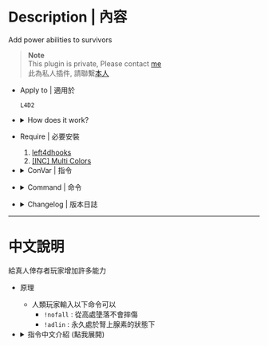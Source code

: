# Description | 內容
Add power abilities to survivors

> __Note__ <br/>
This plugin is private, Please contact [me](https://github.com/fbef0102/Game-Private_Plugin#私人插件列表-private-plugins-list)<br/>
此為私人插件, 請聯繫[本人](https://github.com/fbef0102/Game-Private_Plugin#私人插件列表-private-plugins-list)

* Apply to | 適用於
    ```
    L4D2
    ```

* <details><summary>How does it work?</summary>

    * Type ```!nofall```: you won't get fall damage 
    * Type ```!adlin```: you get adrenaline effect permanently
</details>

* Require | 必要安裝
	1. [left4dhooks](https://forums.alliedmods.net/showthread.php?t=321696)
    2. [[INC] Multi Colors](https://github.com/fbef0102/L4D1_2-Plugins/releases/tag/Multi-Colors)
	
* <details><summary>ConVar | 指令</summary>

    * cfg/sourcemod/l4d2_survivor_strong_power.cfg
        ```php
        // 0=Plugin off, 1=Plugin on.
        l4d2_survivor_strong_power_allow "1"

        // If 1, Enable No Fall Damage ability: survivor won't get fall damage (!nofall command)
        l4d2_survivor_strong_power_nofall_enable "1"

        // Player with these flag have access to enable the !nofall command (Empty=Everyone, -1=No one)
        l4d2_survivor_strong_power_nofall_flags ""

        // If 1, turn on No Fall Damage ability for players by default
        l4d2_survivor_strong_power_nofall_default "0"

        // If 1, Enable Permant Adrenaline ability: survivor get adrenaline effect permanently (!adlin command)
        l4d2_survivor_strong_power_adrenaline_enable "1"

        // Player with these flag have access to enable the !adlin command (Empty=Everyone, -1=No one)
        l4d2_survivor_strong_power_adrenaline_flags ""

        // If 1, turn on Permant Adrenaline ability for players by default
        l4d2_survivor_strong_power_adrenaline_default "0"
        ```
</details>

* <details><summary>Command | 命令</summary>
	
	* **Turn on/off no fall damage power.**
		```php
		sm_nofall
		```

	* **Turn on/off permant adrenaline effect power.**
		```php
		sm_adlin
		```
</details>

* <details><summary>Changelog | 版本日誌</summary>

    * 1.0 (2023-8-16)
	    * Initial Release
</details>

- - - -
# 中文說明
給真人倖存者玩家增加許多能力

* 原理
    * 人類玩家輸入以下命令可以
        * ```!nofall``` : 從高處墬落不會摔傷
        * ```!adlin``` : 永久處於腎上腺素的狀態下
        
* <details><summary>指令中文介紹 (點我展開)</summary>

    * cfg/sourcemod/l4d2_survivor_strong_power.cfg
        ```php
        // 0=關閉插件, 1=啟動插件
        l4d2_survivor_strong_power_allow "1"

        // 為1時，啟用 No Fall Damage 能力: 人類從高處墬落不會摔傷 (輸入!nofall命令獲得此能力)
        l4d2_survivor_strong_power_nofall_enable "1"

        // 擁有這些權限的玩家，才可以輸入!nofall (留白 = 任何人都能, -1: 無人)
        l4d2_survivor_strong_power_nofall_flags ""

        // 為1時，預設幫玩家開啟 No Fall Damage 能力
        l4d2_survivor_strong_power_nofall_default "0"

        // 為1時，啟用 Permant Adrenaline 能力: 人類從高處墬落不會摔傷 (輸入!adlin命令獲得此能力)
        l4d2_survivor_strong_power_adrenaline_enable "1"

        // 擁有這些權限的玩家，才可以輸入!adlin (留白 = 任何人都能, -1: 無人)
        l4d2_survivor_strong_power_adrenaline_flags ""

        // 為1時，預設幫玩家開啟 Permant Adrenaline 能力
        l4d2_survivor_strong_power_adrenaline_default "0"
        ```
</details>
